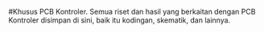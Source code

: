 #Khusus PCB Kontroler.
Semua riset dan hasil yang berkaitan dengan PCB Kontroler disimpan di sini, baik itu kodingan, skematik, dan lainnya.
